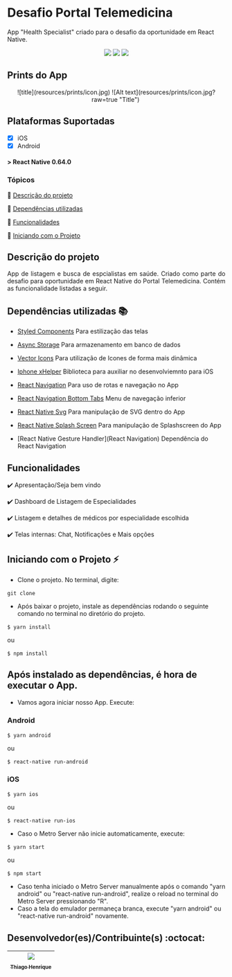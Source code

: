 # Desafio Portal Telemedicina
App "Health Specialist" criado para o desafio da oportunidade em React Native.

<p align="center">
  <img src="https://img.shields.io/static/v1?label=React%20Native&message=Framework&color=blue&style=for-the-badge&logo=React"/>
  <img src="https://img.shields.io/static/v1?label=Typescript&message=Linguagem&color=blue&style=for-the-badge&logo=Typescript"/>
  <img src="https://img.shields.io/static/v1?label=Javascript&message=Linguagem&color=yellow&style=for-the-badge&logo=Javascript"/>
</p>


## Prints do App
<p align="center">
  ![title](resources/prints/icon.jpg)
  ![Alt text](resources/prints/icon.jpg?raw=true "Title")
  <img src="" width=300><img src="" width=300><br/>
</p>

## Plataformas Suportadas

- [x] iOS
- [x] Android

#### > React Native 0.64.0


### Tópicos 

:small_blue_diamond: [Descrição do projeto](#descrição-do-projeto)

:small_blue_diamond: [Dependências utilizadas](#dependências-utilizadas-books)

:small_blue_diamond: [Funcionalidades](#funcionalidades)

:small_blue_diamond: [Iniciando com o Projeto](#iniciando-com-o-projeto-zap)


## Descrição do projeto 

<p align="justify">
  App de listagem e busca de espcialistas em saúde. Criado como parte do desafio para oportunidade em React Native do Portal Telemedicina. Contém as funcionalidade listadas a seguir.
</p>


## Dependências utilizadas :books:

- [Styled Components](https://styled-components.com/) Para estilização das telas
- [Async Storage](https://reactnative.dev/docs/asyncstorage) Para armazenamento em banco de dados
- [Vector Icons](https://github.com/oblador/react-native-vector-icons) Para utilização de Icones de forma mais dinâmica
- [Iphone xHelper](https://github.com/ptelad/react-native-iphone-x-helper) Biblioteca para auxiliar no desenvolviemnto para iOS
- [React Navigation](https://reactnavigation.org/) Para uso de rotas e navegação no App

- [React Navigation Bottom Tabs](https://reactnavigation.org/docs/bottom-tab-navigator/) Menu de navegação inferior
- [React Native Svg](https://github.com/react-native-svg/react-native-svg) Para manipulação de SVG dentro do App
- [React Native Splash Screen](https://github.com/crazycodeboy/react-native-splash-screen) Para manipulação de Splashscreen do App
- [React Native Gesture Handler](React Navigation) Dependência do React Navigation


## Funcionalidades

:heavy_check_mark: Apresentação/Seja bem vindo 

:heavy_check_mark: Dashboard de Listagem de Especialidades

:heavy_check_mark: Listagem e detalhes de médicos por especialidade escolhida

:heavy_check_mark: Telas internas: Chat, Notificações e Mais opções



## Iniciando com o Projeto :zap:

* Clone o projeto. No terminal, digite:

```
git clone 
```

* Após baixar o projeto, instale as dependências rodando o seguinte comando no terminal no diretório do projeto.

```
$ yarn install
```

ou

```
$ npm install
```


## Após instalado as dependências, é hora de executar o App.

* Vamos agora iniciar nosso App. Execute:

### Android 

```
$ yarn android
```

ou

```
$ react-native run-android
```

### iOS

```
$ yarn ios
```

ou

```
$ react-native run-ios
```

* Caso o Metro Server não inicie automaticamente, execute:

```
$ yarn start
```

ou

```
$ npm start
```

* Caso tenha iniciado o Metro Server manualmente após o comando "yarn android" ou "react-native run-android", realize o reload no terminal do Metro Server pressionando "R".
* Caso a tela do emulador permaneça branca, execute "yarn android" ou "react-native run-android" novamente.



## Desenvolvedor(es)/Contribuinte(s) :octocat:

| [<img src="https://avatars1.githubusercontent.com/u/37914518?s=460&u=eb692a5ce38369b5ed7aee06beae524c1b9a6584&v=4" width=115><br><sub>Thiago Henrique</sub>](https://github.com/thiagohenrss) |
| :---:
